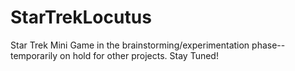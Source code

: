 # StarTrekLocutus
Star Trek Mini Game in the brainstorming/experimentation phase--temporarily on hold for other projects. Stay Tuned!
